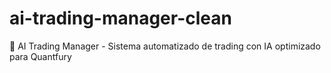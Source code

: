 # ai-trading-manager-clean
🤖 AI Trading Manager - Sistema automatizado de trading con IA optimizado para Quantfury

